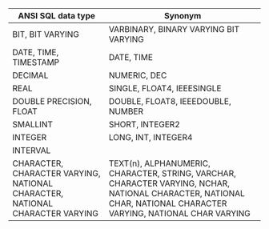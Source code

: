 | ANSI SQL data type | Synonym  |
|------------------------------------------------------------------------------|---------------------------------------------------------------------------------------------------------------------------------------------------------------------------------|
| BIT, BIT VARYING | VARBINARY, BINARY VARYING BIT VARYING |
| DATE, TIME, TIMESTAMP | DATE, TIME |
| DECIMAL | NUMERIC, DEC  | 
| REAL  | SINGLE, FLOAT4, IEEESINGLE  |
| DOUBLE PRECISION, FLOAT   | DOUBLE, FLOAT8, IEEEDOUBLE, NUMBER |
| SMALLINT | SHORT, INTEGER2   |
| INTEGER   | LONG, INT, INTEGER4  |
| INTERVAL  | |
| CHARACTER, CHARACTER VARYING, NATIONAL CHARACTER, NATIONAL CHARACTER VARYING | TEXT(n), ALPHANUMERIC, CHARACTER, STRING, VARCHAR, CHARACTER  VARYING, NCHAR, NATIONAL CHARACTER, NATIONAL CHAR, NATIONAL CHARACTER  VARYING, NATIONAL CHAR VARYING |